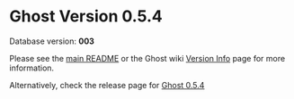 # Ghost Version 0.5.4

Database version: **003**

Please see the [main README](https://github.com/TryGhost/Ghost-Config/tree/master/ghost-versions#ghost-db-version-debugging-kit) or the Ghost wiki [Version Info](https://github.com/TryGhost/Ghost/wiki/Version-Info) page for more information.

Alternatively, check the release page for [Ghost 0.5.4](https://github.com/TryGhost/Ghost/releases/tag/0.5.4)

